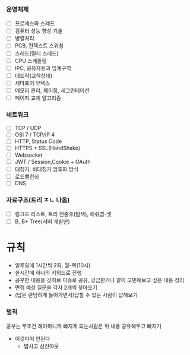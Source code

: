 ### 운영체제
- [ ] 프로세스와 스레드
- [ ] 컴퓨터 성능 향상 기술
- [ ] 병렬처리
- [ ] PCB, 컨텍스트 스위칭
- [ ] 스레드(멀티 스레드)
- [ ] CPU 스케줄링
- [ ] IPC, 공유자원과 임계구역
- [ ] 데드락(교착상태)
- [ ] 세마포어 뮤텍스
- [ ] 메모리 관리, 페이징, 세그먼테이션
- [ ] 페이지 교체 알고리즘
### 네트워크
- [ ] TCP / UDP
- [ ] OSI 7 / TCP/IP 4
- [ ] HTTP, Status Code
- [ ] HTTPS + SSL(HandShake)
- [ ] Websocket 
- [ ] JWT / Session,Cookie + OAuth
- [ ] 대칭키, 비대칭키 암호화 방식
- [ ] 로드밸런싱
- [ ] DNS
### 자료구조(트리 ㅈㄴ 나옴)
- [ ] 링크드 리스트, 트리 전중후(탐색), 해쉬맵-셋
- [ ] B, B+ Tree(서버 개발만)

# 규칙
- 일주일에 1시간씩 2회, 월-목(10시)
- 한시간에 하나의 키워드로 진행
- 공부한 내용을 깃허브 이슈로 공유, 궁금한거나 같이 고민해보고 싶은 내용 정리
- 면접 예상 질문을 각자 2개씩 찾아오기
- (답은 랜덤하게 돌아가면서)답할 수 있는 사람이 답해보기

### 벌칙
공부는 무조건 해야하니까 빠지게 되는사람은 위 내용 공유해두고 빠지기

- 이것마저 안된다
  - 밥사고 삼진아웃
